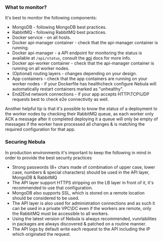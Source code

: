 ### What to monitor?

It's best to monitor the following components:

* MongoDB - following MongoDB best practices.
* RabbitMQ - following RabbitMQ best practices.
* Docker service - on all hosts.
* Docker api-manager container - check that the api-manager container is running.
* Docker api-manager - a API endpoint for monitoring the status is available at `/api/status`, consult the [api](https://github.com/naorlivne/docs/blob/master/docs/api.md) docs for more info.
* Docker api-worker container - check that the api-manager container is running on all worker nodes.
* (Optional) routing layers - changes depending on your design.
* App containers - check that the app containers are running on your worker nodes - if your Dockerfile has healthcheck configure Nebula will automatically restart containers marked as "unhealthy".
* End2End network connections - if your app accepts HTTP\TCP\UDP requests best to check e2e connectivity as well.

Another helpful tip is that it's possible to know the status of a deployment to the worker nodes by checking their RabbitMQ queue, as each worker only ACK a message after it completed deploying it a queue will only be empty of messages if the worker have processed all changes & is matching the required configuration for that app.

### Securing Nebula

In production environments it's important to keep the following in mind in order to provide the best security practices 

* Strong passwords (8+ chars made of combination of upper case, lower case, numbers & special characters) should be used in the API layer, MongoDB & RabbitMQ
* The API layer support HTTPS stripping on the LB layer in front of it, it's recommended to use that configuration.
* MongoDB also supports SSL, which is stored on a remote location should be considered to be used.
* The API layer is also used for administration connections and as such it can be used in a private VPC\DC even if the workers are remote, only the RabbitMQ must be accessible to all workers.
* Using the latest version of Nebula is always recommended, vunrlabilites in packages are always discovered & patched on a routine manner.
* The API logs by default write each request to the API including the IP which originated the request.